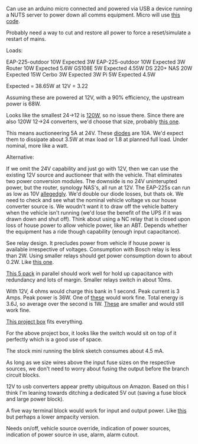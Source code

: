 Can use an arduino micro connected and powered via USB a device running a NUTS server to power down all comms equipment.  Micro will use [this code](https://github.com/abratchik/HIDPowerDevice).

Probably need a way to cut and restore all power to force a reset/simulate a restart of mains.

Loads:

EAP-225-outdoor 10W Expected 3W
EAP-225-outdoor 10W Expected 3W
Router 10W          Expected 5.6W
GS108E 5W           Expected 4.55W
DS 220+ NAS 20W     Expected 15W 
Cerbo 3W            Expected 3W
Pi 5W               Expected 4.5W

Expected = 38.65W at 12V = 3.22



Assuming these are powered at 12V, with a 90% efficiency, the upstream power is 68W.  

Looks like the smallest 24->12 is [120W](https://www.amazon.com/Voltage-Regulator-Converter-Waterproof-Transformer/dp/B07V9D6SF2), so no issue there.  Since there are also 120W 12->24 converters, we'd choose that size, probably [this one](https://www.amazon.com/Converter-Boost-Waterproof-Module-Transformer/dp/B09F6K6X8H).

This means auctioneering 5A at 24V.  These [diodes](https://www.amazon.com/BOJACK-Rectifier-Electronic-Silicon-Diodes/dp/B07WQY6D28) are 10A.  We'd expect them to dissipate about 3.5W at max load or 1.8 at planned full load.  Under nominal, more like a watt.

Alternative:

If we omit the 24V capability and just go with 12V, then we can use the existing 12V source and auctioneer that with the vehicle.  That eliminates two power conversion modules.  The downside is no 24V uninterupted power, but the router, synology NAS's, all run at 12V.  The EAP-225s can run as low as 10V [allegedgly](https://community.tp-link.com/en/business/forum/topic/162938).  We'd double our diode losses, but thats ok.  We need to check and see what the nominal vehicle voltage vs our house converter source is.  We woudn't want it to draw off the vehicle battery when the vehicle isn't running (we'd lose the benefit of the UPS if it was drawn down and shut off).  Think about using a NC relay that is closed upon loss of house power to allow vehicle power, like an ABT.  Depends whether the equipment has a ride though capability (enough input capacitance).

See relay design.  It precludes power from vehicle if house power is available irrespective of voltages.  Consumption with Bosch relay is less than 2W.  Using smaller relays should get power consumption down to about 0.2W.  Like [this one](https://www.mouser.com/datasheet/2/357/1/276XAXH_12D_document-3067861.pdf).

[This 5 pack](https://www.amazon.com/BOJACK-18X35-Aluminum-Electrolytic-Capacitors/dp/B08KTK8DFT) in parallel should work well for hold up capacitance with redundancy and lots of margin.  Smaller relays switch in about 10ms.

With 12V, 4 ohms would charge this bank in 1 second. Peak current is 3 Amps.  Peak power is 36W.  One of [these](https://www.amazon.com/gp/product/B075DLSC5H/) would work fine.  Total energy is 3.6J, so average over the second is 1W.  [These](https://www.amazon.com/TOUHIA-Wirewound-Ceramic-Resistor-Inductionless/dp/B07VP43ZXC) are smaller and would still work fine.

[This project box](https://www.amazon.com/Otdorpatio-Waterproof-Electrical-Electronic-200x120x75/dp/B08N1DD5WJ) fits everything.

For the above project box, it looks like the switch would sit on top of it perfectly which is a good use of space.

The stock mini running the blink sketch consumes about 4.5 mA.

As long as we size wires above the input fuse sizes on the respective sources, we don't need to worry about fusing the output before the branch circuit blocks.

12V to usb converters appear pretty ubiquitous on Amazon.  Based on this I think I'm leaning towards ditching a dedicated 5V out (saving a fuse block and large power block).

A five way terminal block would work for input and output power.  Like [this](https://www.amazon.com/dp/B08BDS8L3N/) but perhaps a lower ampacity version.

Needs on/off, vehicle source override, indication of power sources, indication of power source in use, alarm, alarm cutout.